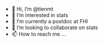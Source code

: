 - 👋 Hi, I’m @tienmt
- 👀 I’m interested in stats
- 🌱 I’m currently a postdoc at FHI
- 💞️ I’m looking to collaborate on stats
- 📫 How to reach me ...

<!---
tienmt/tienmt is a ✨ special ✨ repository because its `README.md` (this file) appears on your GitHub profile.
You can click the Preview link to take a look at your changes.
--->
